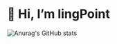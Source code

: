  <h1>👋 Hi, I’m lingPoint</h1>

![Anurag's GitHub stats](https://github-readme-stats.vercel.app/api?username=lingPoint&show_icons=true&theme=)

